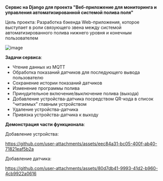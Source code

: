 **Сервис на Django для проекта "Веб-приложение для мониторинга и управления автоматизированной системой полива поля"**

Цель проекта: Разработка бэкенда Web-приложения, которое выступает в роли связующего звена между системой автоматизированного полива нижнего уровня и конечным пользователем

![image](https://github.com/user-attachments/assets/7f969cef-1eb8-4982-83f0-2d5d87df1eea)

**Задачи сервиса**:
- Чтение данных из MQTT
- Обработка показаний датчиков для последующего вывода пользователю
- Сохранение истории показаний датчиков
- Изменение программы полива
- Принудительное включение/выключение полива (выхода)
- Добавление устройства-датчика посредством QR-кода в список “читаемых” главным устройством
- Удаление устройства-датчика
- Привязка устройства-датчика к выходу

**Демонстрация части функционала**:

Добавление устройства:


https://github.com/user-attachments/assets/eec84a31-bc05-400f-ab40-71821eaf5b2a


Добавление датчика:


https://github.com/user-attachments/assets/80d7db41-9993-41d2-b960-4cb9922a0616

